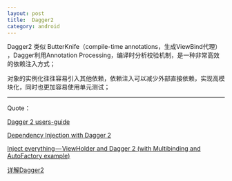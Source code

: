 ```yaml
---
layout: post
title:  Dagger2
category: android
---
```


Dagger2 类似 ButterKnife（compile-time annotations，生成ViewBind代理） ，Dagger利用Annotation Processing，编译时分析校验机制，是一种非常高效的依赖注入方式；

对象的实例化往往容易引入其他依赖，依赖注入可以减少外部直接依赖，实现高模块化，同时也更加容易使用单元测试；










---

Quote：

[Dagger 2 users-guide](http://google.github.io/dagger/users-guide)

[Dependency Injection with Dagger 2](https://github.com/codepath/android_guides/wiki/Dependency-Injection-with-Dagger-2)

[Inject everything — ViewHolder and Dagger 2 (with Multibinding and AutoFactory example)](https://medium.com/@froger_mcs/inject-everything-viewholder-and-dagger-2-e1551a76a908#.z22tzr2cn)

[详解Dagger2](http://www.jcodecraeer.com/a/anzhuokaifa/androidkaifa/2015/0519/2892.html)
